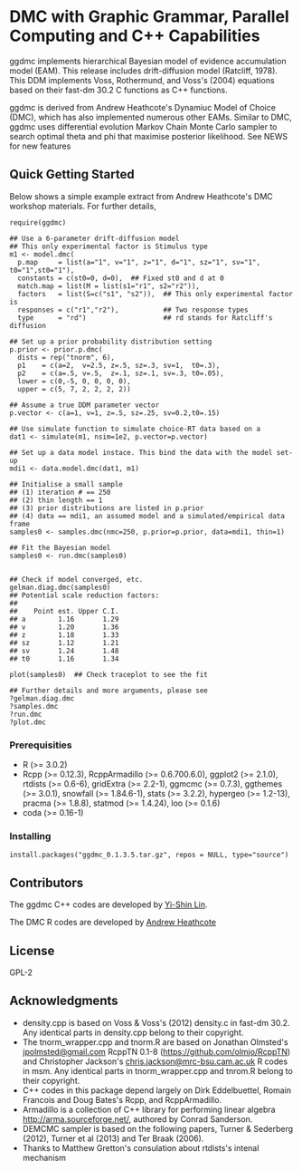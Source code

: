 # DMC with Graphic Grammar, Parallel Computing and C++ Capabilities

ggdmc implements hierarchical Bayesian model of evidence accumulation 
model (EAM). This release includes drift-diffusion model (Ratcliff, 1978).  
This DDM implements Voss, Rothermund, and Voss's (2004) equations based on 
their fast-dm 30.2 C functions as C++ functions. 

ggdmc is derived from Andrew Heathcote's Dynamiuc Model of Choice (DMC), 
which has also implemented numerous other EAMs.  Similar to DMC, ggdmc uses 
differential evolution Markov Chain Monte Carlo sampler to search optimal 
theta and phi that maximise posterior likelihood. See NEWS for new features

## Quick Getting Started
Below shows a simple example extract from Andrew Heathcote's DMC workshop 
materials. For further details, 

```
require(ggdmc) 

## Use a 6-parameter drift-diffusion model  
## This only experimental factor is Stimulus type
m1 <- model.dmc(
  p.map     = list(a="1", v="1", z="1", d="1", sz="1", sv="1", t0="1",st0="1"),
  constants = c(st0=0, d=0),  ## Fixed st0 and d at 0
  match.map = list(M = list(s1="r1", s2="r2")),
  factors   = list(S=c("s1", "s2")),  ## This only experimental factor is 
  responses = c("r1","r2"),           ## Two response types
  type      = "rd")                   ## rd stands for Ratcliff's diffusion

## Set up a prior probability distribution setting
p.prior <- prior.p.dmc(
  dists = rep("tnorm", 6),
  p1    = c(a=2,  v=2.5, z=.5, sz=.3, sv=1,  t0=.3),
  p2    = c(a=.5, v=.5,  z=.1, sz=.1, sv=.3, t0=.05),
  lower = c(0,-5, 0, 0, 0, 0),
  upper = c(5, 7, 2, 2, 2, 2))

## Assume a true DDM parameter vector
p.vector <- c(a=1, v=1, z=.5, sz=.25, sv=0.2,t0=.15)

## Use simulate function to simulate choice-RT data based on a
dat1 <- simulate(m1, nsim=1e2, p.vector=p.vector)

## Set up a data model instace. This bind the data with the model set-up
mdi1 <- data.model.dmc(dat1, m1)

## Initialise a small sample 
## (1) iteration # == 250 
## (2) thin length == 1
## (3) prior distributions are listed in p.prior 
## (4) data == mdi1, an assumed model and a simulated/empirical data frame
samples0 <- samples.dmc(nmc=250, p.prior=p.prior, data=mdi1, thin=1)

## Fit the Bayesian model 
samples0 <- run.dmc(samples0)


## Check if model converged, etc.
gelman.diag.dmc(samples0)
## Potential scale reduction factors:
## 
##    Point est. Upper C.I.
## a        1.16       1.29
## v        1.20       1.36
## z        1.18       1.33
## sz       1.12       1.21
## sv       1.24       1.48
## t0       1.16       1.34

plot(samples0)  ## Check traceplot to see the fit

## Further details and more arguments, please see
?gelman.diag.dmc
?samples.dmc
?run.dmc
?plot.dmc

```


### Prerequisities
 -  R (>= 3.0.2)
 -  Rcpp (>= 0.12.3), RcppArmadillo (>= 0.6.700.6.0), ggplot2 (>= 2.1.0),
 rtdists (>= 0.6-6), gridExtra (>= 2.2-1), ggmcmc (>= 0.7.3), 
 ggthemes (>= 3.0.1),  snowfall (>= 1.84.6-1), stats (>= 3.2.2), 
 hypergeo (>= 1.2-13), pracma (>= 1.8.8), statmod (>= 1.4.24), loo (>= 0.1.6) 
 - coda (>= 0.16-1)


### Installing

```
install.packages("ggdmc_0.1.3.5.tar.gz", repos = NULL, type="source")

```

## Contributors

The ggdmc C++ codes are developed by [Yi-Shin Lin](http://www.tascl.org/yi-shin-lin.html). 


The DMC R codes are developed by [Andrew Heathcote](http://www.tascl.org/andrew-heathcote.html) 

## License

GPL-2 

## Acknowledgments

* density.cpp is based on Voss & Voss's (2012) density.c in fast-dm 30.2. Any 
identical parts in density.cpp belong to their copyright.
* The tnorm_wrapper.cpp and tnorm.R are based on Jonathan Olmsted's
<jpolmsted@gmail.com> RcppTN 0.1-8 (https://github.com/olmjo/RcppTN) 
and Christopher Jackson's <chris.jackson@mrc-bsu.cam.ac.uk> R codes in msm. 
Any identical parts in tnorm_wrapper.cpp and tnrom.R belong to their copyright.
* C++ codes in this package depend largely on Dirk Eddelbuettel, Romain 
Francois and Doug Bates's Rcpp, and RcppArmadillo.  
* Armadillo is a collection of C++ library for performing linear
algebra <http://arma.sourceforge.net/>, authored by Conrad Sanderson. 
* DEMCMC sampler is based on the following papers, Turner & Sederberg (2012),
Turner et al (2013) and Ter Braak (2006).
* Thanks to Matthew Gretton's consulation about rtdists's intenal mechanism
